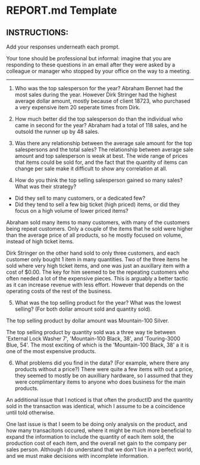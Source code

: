 # REPORT.md Template

## INSTRUCTIONS:

Add your responses underneath each prompt. 

Your tone should be professional but informal: imagine that you are responding to these questions in an email after they were asked by a colleague or manager who stopped by your office on the way to a meeting.

---

1. Who was the top salesperson for the year?
Abraham Bennet had the most sales during the year. However Dirk Stringer had the highest average dollar amount, mostly because of client 18723, who purchased a very expensive item 20 seperate times from Dirk.

2. How much better did the top salesperson do than the individual who came in second for the year?
Abraham had a total of 118 sales, and he outsold the runner up by 48 sales.

3. Was there any relationship between the average sale amount for the top salespersons and the total sales?
The relationship between average sale amount and top salesperson is weak at best. The wide range of prices that items could be sold for, and the fact that the quantity of items can change per sale make it difficult to show any correlation at all.


4. How do you think the top selling salesperson gained so many sales? What was their strategy?

- Did they sell to many customers, or a dedicated few?
- Did they tend to sell a few big ticket (high priced) items, or did they focus on a high volume of lower priced items?

 Abraham sold many items to many customers, with many of the customers being repeat customers. Only a couple of the items that he sold were higher than the average price of all products, so he mostly focused on volume, instead of high ticket items.

 Dirk Stringer on the other hand sold to only three customers, and each customer only bought 1 item in many quantities. Two of the three items he sold where very high ticket items, and one was just an auxillary item with a cost of $0.00. The key for him seemed to be the repeating customers who often needed a lot of the expensive pieces. This is arguably a better tactic as it can increase revenue with less effort. However that depends on the operating costs of the rest of the business.

5. What was the top selling product for the year? What was the lowest selling? (For both dollar amount sold and quantity sold).

The top selling product by dollar amount was Mountain-100 Silver.

The top selling product by quantity sold was a three way tie between 'External Lock Washer 7', 'Mountain-100 Black, 38', and 'Touring-3000 Blue, 54'.
The most exciting of which is the 'Mountain-100 Black, 38' a it is one of the most expensive products.


6. What problems did you find in the data? (For example, where there any products without a price?)
There were quite a few items with out a price, they seemed to mostly be on auxilliary hardware, so I assumed that they were complimentary items to anyone who does business for the main products.

An additional issue that I noticed is that often the productID and the quantity sold in the transaction was identical, which I assume to be a coincidence until told otherwise.

One last issue is that I seem to be doing only analysis on the product, and how many transacitons occured, where it might be much more beneficial to expand the information to include the quantity of each item sold, the production cost of each item, and the overall net gain to the company per sales person. Although I do understand that we don't live in a perfect world, and we must make decisions with incomplete information.
